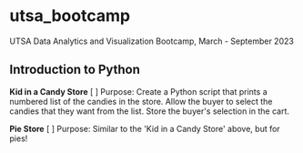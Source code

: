 # utsa_bootcamp
UTSA Data Analytics and Visualization Bootcamp, March - September 2023

## Introduction to Python

**Kid in a Candy Store** [ ]
Purpose: Create a Python script that prints a numbered list of the candies in the store. Allow the buyer to select the candies that they want from the list. Store the buyer's selection in the cart.

**Pie Store** [ ]
Purpose: Similar to the 'Kid in a Candy Store' above, but for pies!

